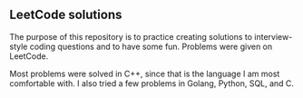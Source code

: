 ## LeetCode solutions

The purpose of this repository is to practice creating solutions to interview-style coding questions and to have some fun.
Problems were given on LeetCode.

Most problems were solved in C++, since that is the language I am most comfortable with. I also tried a few problems in Golang, Python, SQL, and C.
